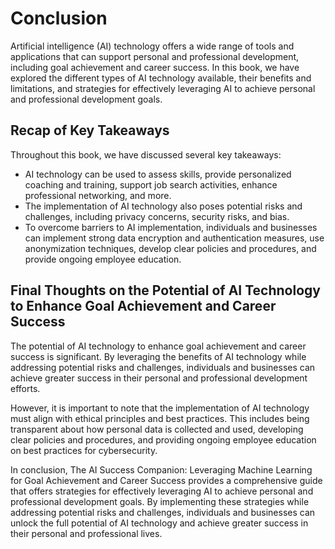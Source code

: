 # Conclusion

Artificial intelligence (AI) technology offers a wide range of tools and applications that can support personal and professional development, including goal achievement and career success. In this book, we have explored the different types of AI technology available, their benefits and limitations, and strategies for effectively leveraging AI to achieve personal and professional development goals.

Recap of Key Takeaways
----------------------

Throughout this book, we have discussed several key takeaways:

* AI technology can be used to assess skills, provide personalized coaching and training, support job search activities, enhance professional networking, and more.
* The implementation of AI technology also poses potential risks and challenges, including privacy concerns, security risks, and bias.
* To overcome barriers to AI implementation, individuals and businesses can implement strong data encryption and authentication measures, use anonymization techniques, develop clear policies and procedures, and provide ongoing employee education.

Final Thoughts on the Potential of AI Technology to Enhance Goal Achievement and Career Success
-----------------------------------------------------------------------------------------------

The potential of AI technology to enhance goal achievement and career success is significant. By leveraging the benefits of AI technology while addressing potential risks and challenges, individuals and businesses can achieve greater success in their personal and professional development efforts.

However, it is important to note that the implementation of AI technology must align with ethical principles and best practices. This includes being transparent about how personal data is collected and used, developing clear policies and procedures, and providing ongoing employee education on best practices for cybersecurity.

In conclusion, The AI Success Companion: Leveraging Machine Learning for Goal Achievement and Career Success provides a comprehensive guide that offers strategies for effectively leveraging AI to achieve personal and professional development goals. By implementing these strategies while addressing potential risks and challenges, individuals and businesses can unlock the full potential of AI technology and achieve greater success in their personal and professional lives.